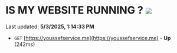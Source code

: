 # IS MY WEBSITE RUNNING ? [![](https://img.shields.io/static/v1?label=Sponsor&message=%E2%9D%A4&logo=GitHub&color=%23fe8e86)](https://github.com/sponsors/Youssef-Lehmam)

Last updated: **5/3/2025, 1:14:33 PM**

- `GET` [https://youssefservice.me](https://youssefservice.me) - **Up** (242ms)

